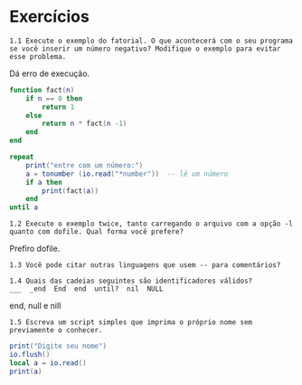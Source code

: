 # Exercícios

    1.1 Execute o exemplo do fatorial. O que acontecerá com o seu programa se você inserir um número negativo? Modifique o exemplo para evitar esse problema.

Dá erro de execução.

```lua 
function fact(n)
    if n == 0 then
        return 1
    else 
        return n * fact(n -1)
    end
end

repeat
    print("entre com um número:")
    a = tonumber (io.read("*number"))  -- lê um número
    if a then
        print(fact(a))
    end
until a
```

    1.2 Execute o exemplo twice, tanto carregando o arquivo com a opção -l quanto com dofile. Qual forma você prefere?

Prefiro dofile.

    1.3 Você pode citar outras linguagens que usem -- para comentários?

    1.4 Quais das cadeias seguintes são identificadores válidos?
    ___  _end  End  end  until?  nil  NULL

end, null e nill

    1.5 Escreva um script simples que imprima o próprio nome sem previamente o conhecer.

```lua
print("Digite seu nome")
io.flush()
local a = io.read()
print(a)
```